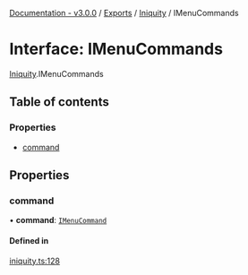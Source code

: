 [Documentation - v3.0.0](../README.md) / [Exports](../modules.md) / [Iniquity](../modules/Iniquity.md) / IMenuCommands

# Interface: IMenuCommands

[Iniquity](../modules/Iniquity.md).IMenuCommands

## Table of contents

### Properties

- [command](Iniquity.IMenuCommands.md#command)

## Properties

### command

• **command**: [`IMenuCommand`](Iniquity.IMenuCommand.md)

#### Defined in

[iniquity.ts:128](https://github.com/iniquitybbs/iniquity/blob/1b7703d/packages/core/src/iniquity.ts#L128)
